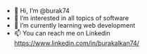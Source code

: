 - 👋 Hi, I’m @burak74
- 👀 I’m interested in all topics of software 
- 🌱 I’m currently learning web development
- 📫 You can reach me on Linkedin https://www.linkedin.com/in/burakalkan74/
